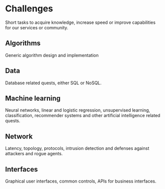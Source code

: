 # Challenges
Short tasks to acquire knowledge, increase speed or improve capabilities for our services or community.

## Algorithms
Generic algorithm design and implementation

## Data
Database related quests, either SQL or NoSQL.

## Machine learning
Neural networks, linear and logistic regression, unsupervised learning, classification, recommender systems and other artificial intelligence related quests.

## Network
Latency, topology, protocols, intrusion detection and defenses against attackers and rogue agents.

## Interfaces
Graphical user interfaces, common controls, APIs for business interfaces.
